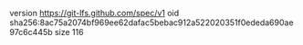 version https://git-lfs.github.com/spec/v1
oid sha256:8ac75a2074bf969ee62dafac5bebac912a522020351f0ededa690ae97c6c445b
size 116
